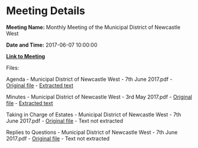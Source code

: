 # Meeting Details

**Meeting Name:** Monthly Meeting of the Municipal District of Newcastle West

**Date and Time:** 2017-06-07 10:00:00

**[Link to Meeting](https://www.limerick.ie/council/whats-on/monthly-meeting-municipal-district-newcastle-west-1)**

Files: 

Agenda - Municipal District of Newcastle West - 7th June 2017.pdf - [Original file](https://www.limerick.ie/sites/default/files/media/documents/2017-06/00%202017-06-07%20Agenda%20June%20Meeting.pdf) - [Extracted text](./Agenda%C2%A0-%20Municipal%20District%20of%20Newcastle%20West%20-%207th%20June%202017.md)

Minutes - Municipal District of Newcastle West - 3rd May 2017.pdf - [Original file](https://www.limerick.ie/sites/default/files/media/documents/2017-06/01%202017-05-03%20Minutes%20May%20Meeting.pdf) - [Extracted text](./Minutes%C2%A0-%20Municipal%20District%20of%20Newcastle%20West%20-%203rd%20May%202017.md)

Taking in Charge of Estates - Municipal District of Newcastle West - 7th June 2017.pdf - [Original file](https://www.limerick.ie/sites/default/files/media/documents/2017-06/04%20%28a%29%20Taking%20in%20Charge%20Estate%20Agenda%20May%2017pdf.pdf) - Text not extracted

Replies to Questions - Municipal District of Newcastle West - 7th June 2017.pdf - [Original file](https://www.limerick.ie/sites/default/files/media/documents/2017-06/Replies%20to%20Questions%20-%20Municipal%20District%20of%20Newcastle%20West%20-%207th%20June%202017.pdf) - Text not extracted


